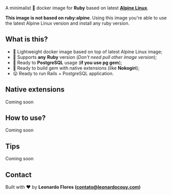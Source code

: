 A minimalist :dolphin: docker image for **Ruby** based on latest **[Alpine Linux](https://hub.docker.com/_/alpine/)**. 

**This image is not based on ruby:alpine**. Using this image you're able to use the latest Alpine Linux version and install any ruby version.

## What is this?

- :whale: Lightweight docker image based on top of latest Alpine Linux image;
- :gem: Supports **any** **Ruby** version (*Don't need pull other image version*);
- :elephant: Ready to **PostgreSQL** usage (**if you use pg gem**);
- :hammer: Ready to build gem with native extensions (like **Nokogiri**);
- :stuck_out_tongue: Ready to run Rails + PostgreSQL application.

## Native extensions

Coming soon

## How to use?

Coming soon

## Tips

Coming soon

## Contact

Built with :heart: by **Leonardo Flores (contato@leonardocouy.com)**
